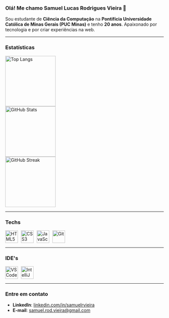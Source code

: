 <div align="left">

### Olá! Me chamo Samuel Lucas Rodrigues Vieira 👋

Sou estudante de **Ciência da Computação** na **Pontifícia Universidade Católica de Minas Gerais (PUC Minas)** e tenho **20 anos**. Apaixonado por tecnologia e por criar experiências na web.

---

### Estatísticas

<a href="https://github.com/anuraghazra/github-readme-stats">
  <img height="160" alt="Top Langs" src="https://github-readme-stats.vercel.app/api/top-langs/?username=samuellucasrodrigues&layout=compact&langs_count=8&theme=dracula" />
</a>
<br>
<a href="https://github.com/anuraghazra/github-readme-stats">
  <img height="160" alt="GitHub Stats" src="https://github-readme-stats.vercel.app/api?username=samuellucasrodrigues&show_icons=true&theme=dracula&include_all_commits=true&count_private=true" />
</a>
<br>
<a href="https://git.io/streak-stats">
  <img height="160" alt="GitHub Streak" src="https://streak-stats.demolab.com?user=samuellucasrodrigues&theme=dracula" />
  </a>

---

### Techs

<div style="display: flex; gap: 10px; flex-wrap: wrap; align-items: center;">
  <img src="https://cdn.jsdelivr.net/gh/devicons/devicon/icons/html5/html5-original.svg" alt="HTML5" width="40" height="40" />
  <img src="https://cdn.jsdelivr.net/gh/devicons/devicon/icons/css3/css3-original.svg" alt="CSS3" width="40" height="40" />
  <img src="https://cdn.jsdelivr.net/gh/devicons/devicon/icons/javascript/javascript-original.svg" alt="JavaScript" width="40" height="40" />
  <img src="https://cdn.jsdelivr.net/gh/devicons/devicon/icons/git/git-original.svg" alt="Git" width="40" height="40" />
</div>

---

### IDE's

<div style="display: flex; gap: 10px; align-items: center;">
  <img src="https://cdn.jsdelivr.net/gh/devicons/devicon/icons/vscode/vscode-original.svg" alt="VS Code" width="40" height="40" />
  <img src="https://cdn.jsdelivr.net/gh/devicons/devicon/icons/intellij/intellij-plain.svg" alt="IntelliJ IDEA" width="40" height="40" />
</div>

---

### Entre em contato

- **LinkedIn**: <a href="https://www.linkedin.com/in/samuelrvieira" target="_blank">linkedin.com/in/samuelrvieira</a>
- **E-mail**: <a href="mailto:samuel.rod.vieira@gmail.com">samuel.rod.vieira@gmail.com</a>

</div>
